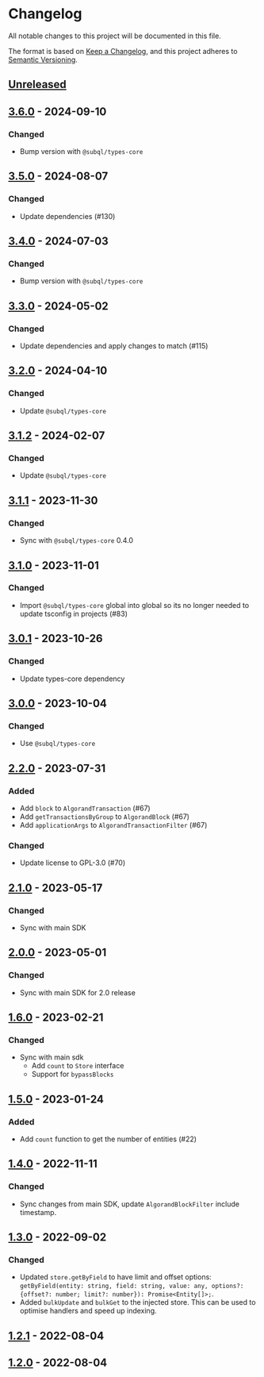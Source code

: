 # Changelog
All notable changes to this project will be documented in this file.

The format is based on [Keep a Changelog](https://keepachangelog.com/en/1.0.0/),
and this project adheres to [Semantic Versioning](https://semver.org/spec/v2.0.0.html).

## [Unreleased]

## [3.6.0] - 2024-09-10
### Changed
- Bump version with `@subql/types-core`

## [3.5.0] - 2024-08-07
### Changed
- Update dependencies (#130)

## [3.4.0] - 2024-07-03
### Changed
- Bump version with `@subql/types-core`

## [3.3.0] - 2024-05-02
### Changed
- Update dependencies and apply changes to match (#115)

## [3.2.0] - 2024-04-10
### Changed
- Update `@subql/types-core`

## [3.1.2] - 2024-02-07
### Changed
- Update `@subql/types-core`

## [3.1.1] - 2023-11-30
### Changed
- Sync with `@subql/types-core` 0.4.0

## [3.1.0] - 2023-11-01
### Changed
- Import `@subql/types-core` global into global so its no longer needed to update tsconfig in projects (#83)

## [3.0.1] - 2023-10-26
### Changed
- Update types-core dependency

## [3.0.0] - 2023-10-04
### Changed
- Use `@subql/types-core`

## [2.2.0] - 2023-07-31
### Added
- Add `block` to `AlgorandTransaction` (#67)
- Add `getTransactionsByGroup` to `AlgorandBlock` (#67)
- Add `applicationArgs` to `AlgorandTransactionFilter` (#67)

### Changed
- Update license to GPL-3.0 (#70)

## [2.1.0] - 2023-05-17
### Changed
- Sync with main SDK

## [2.0.0] - 2023-05-01
### Changed
- Sync with main SDK for 2.0 release

## [1.6.0] - 2023-02-21
### Changed
- Sync with main sdk
  - Add `count` to `Store` interface
  - Support for `bypassBlocks`

## [1.5.0] - 2023-01-24
### Added
- Add `count` function to get the number of entities (#22)

## [1.4.0] - 2022-11-11
### Changed
- Sync changes from main SDK, update `AlgorandBlockFilter` include timestamp.

## [1.3.0] - 2022-09-02
### Changed
- Updated `store.getByField` to have limit and offset options: `getByField(entity: string, field: string, value: any, options?: {offset?: number; limit?: number}): Promise<Entity[]>;`.
- Added `bulkUpdate` and `bulkGet` to the injected store. This can be used to optimise handlers and speed up indexing.

## [1.2.1] - 2022-08-04

## [1.2.0] - 2022-08-04
[Unreleased]: https://github.com/subquery/subql-algorand/compare/types-algorand/3.6.0...HEAD
[3.6.0]: https://github.com/subquery/subql-algorand/compare/types-algorand/3.5.0...types-algorand/3.6.0
[3.5.0]: https://github.com/subquery/subql-algorand/compare/types-algorand/3.4.0...types-algorand/3.5.0
[3.4.0]: https://github.com/subquery/subql-algorand/compare/types-algorand/3.3.0...types-algorand/3.4.0
[3.3.0]: https://github.com/subquery/subql-algorand/compare/types-algorand/3.2.0...types-algorand/3.3.0
[3.2.0]: https://github.com/subquery/subql-algorand/compare/types-algorand/3.1.2...types-algorand/3.2.0
[3.1.2]: https://github.com/subquery/subql-algorand/compare/types-algorand/3.1.1...types-algorand/3.1.2
[3.1.1]: https://github.com/subquery/subql-algorand/compare/types-algorand/3.1.0...types-algorand/3.1.1
[3.1.0]: https://github.com/subquery/subql-algorand/compare/types-algorand/3.0.1...types-algorand/3.1.0
[3.0.1]: https://github.com/subquery/subql-algorand/compare/types-algorand/3.0.0...types-algorand/3.0.1
[3.0.0]: https://github.com/subquery/subql-algorand/compare/types/2.2.0...types/3.0.0
[2.2.0]: https://github.com/subquery/subql-algorand/compare/types/2.1.0...types/2.2.0
[2.1.0]: https://github.com/subquery/subql-algorand/compare/types/2.0.0...types/2.1.0
[2.0.0]: https://github.com/subquery/subql-algorand/compare/types/1.6.0...types/2.0.0
[1.6.0]: https://github.com/subquery/subql-algorand/compare/types/1.5.0...types/1.6.0
[1.5.0]: https://github.com/subquery/subql-algorand/compare/types/1.4.0...types/1.5.0
[1.4.0]: https://github.com/subquery/subql-algorand/compare/types/1.3.0...types/1.4.0
[1.3.0]: https://github.com/subquery/subql-algorand/compare/types/1.2.1...types/1.3.0
[1.2.1]: https://github.com/subquery/subql-algorand/compare/types/1.2.1...types/1.3.0
[1.2.0]: https://github.com/subquery/subql-algorand/tag/types/1.2.0
